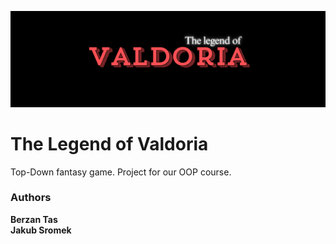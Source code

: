 ![](img/assets/Valdoria.png)
# The Legend of Valdoria
Top-Down fantasy game.
Project for our OOP course.

### Authors
**Berzan Tas**</br>
**Jakub Sromek**
